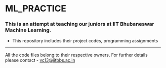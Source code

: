 # ML_PRACTICE

### This is an attempt at teaching our juniors at IIT Bhubaneswar Machine Learning.

* This repository includes their project codes, programming assignments

-----

All the code files belong to their respective owners.
For further details please contact - vc13@iitbbs.ac.in
